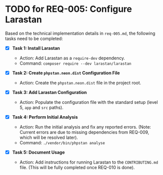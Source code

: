 # TODO for REQ-005: Configure Larastan

Based on the technical implementation details in `req-005.md`, the following tasks need to be completed:

- [x] **Task 1: Install Larastan**
  - Action: Add Larastan as a `require-dev` dependency.
  - Command: `composer require --dev larastan/larastan`

- [x] **Task 2: Create `phpstan.neon.dist` Configuration File**
  - Action: Create the `phpstan.neon.dist` file in the project root.

- [x] **Task 3: Add Larastan Configuration**
  - Action: Populate the configuration file with the standard setup (level 5, `app` and `src` paths).

- [x] **Task 4: Perform Initial Analysis**
  - Action: Run the initial analysis and fix any reported errors. (Note: Current errors are due to missing dependencies from REQ-009, which will be resolved later).
  - Command: `./vendor/bin/phpstan analyse`

- [x] **Task 5: Document Usage**
  - Action: Add instructions for running Larastan to the `CONTRIBUTING.md` file. (This will be fully completed once REQ-010 is done).